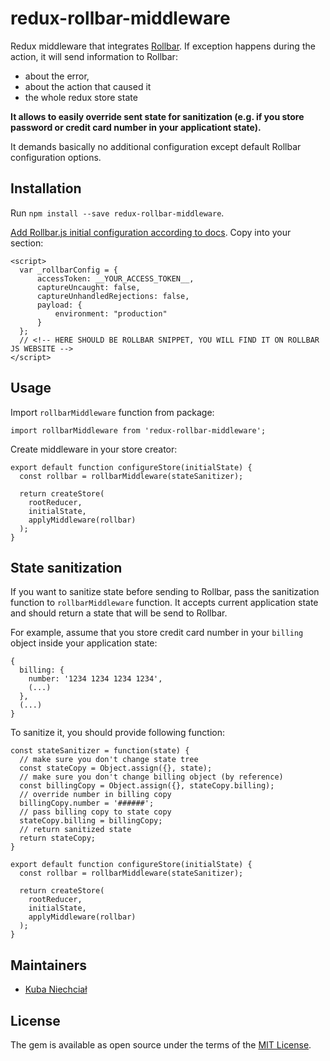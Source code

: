 # redux-rollbar-middleware

Redux middleware that integrates [Rollbar](https://rollbar.com/docs/notifier/rollbar.js/). If exception happens during the action, it will send information to Rollbar:

* about the error,
* about the action that caused it
* the whole redux store state

__It allows to easily override sent state for sanitization (e.g. if you store password or credit card number in your applicationt state).__

It demands basically no additional configuration except default Rollbar configuration options.

## Installation
Run `npm install --save redux-rollbar-middleware`.

[Add Rollbar.js initial configuration according to docs](https://rollbar.com/docs/notifier/rollbar.js/#quick-start). Copy into your <HEAD> section:
```
<script>
  var _rollbarConfig = {
      accessToken: __YOUR_ACCESS_TOKEN__,
      captureUncaught: false,
      captureUnhandledRejections: false,
      payload: {
          environment: "production"
      }
  };
  // <!-- HERE SHOULD BE ROLLBAR SNIPPET, YOU WILL FIND IT ON ROLLBAR JS WEBSITE -->
</script>
```

## Usage
Import `rollbarMiddleware` function from package:
```
import rollbarMiddleware from 'redux-rollbar-middleware';
```

Create middleware in your store creator:
```
export default function configureStore(initialState) {
  const rollbar = rollbarMiddleware(stateSanitizer);

  return createStore(
    rootReducer,
    initialState,
    applyMiddleware(rollbar)
  );
}
```

## State sanitization
If you want to sanitize state before sending to Rollbar, pass the sanitization function to `rollbarMiddleware` function. It accepts current application state and should return a state that will be send to Rollbar.

For example, assume that you store credit card number in your `billing` object inside your application state:
```
{
  billing: {
    number: '1234 1234 1234 1234',
    (...)
  },
  (...)
}
```
To sanitize it, you should provide following function:

```
const stateSanitizer = function(state) {
  // make sure you don't change state tree
  const stateCopy = Object.assign({}, state);
  // make sure you don't change billing object (by reference)
  const billingCopy = Object.assign({}, stateCopy.billing);
  // override number in billing copy
  billingCopy.number = '######';
  // pass billing copy to state copy
  stateCopy.billing = billingCopy;
  // return sanitized state
  return stateCopy;
}

export default function configureStore(initialState) {
  const rollbar = rollbarMiddleware(stateSanitizer);

  return createStore(
    rootReducer,
    initialState,
    applyMiddleware(rollbar)
  );
}
```

## Maintainers
* [Kuba Niechciał](https://github.com/jniechcial)

## License

The gem is available as open source under the terms of the [MIT License](http://opensource.org/licenses/MIT).
